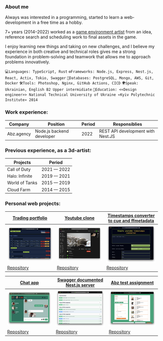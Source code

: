 ### About me
Always was interested in a programming, started to learn a web-development in a free time as a hobby. 

7+ years (2014–2022) worked as a [game environment artist](https://www.artstation.com/cgdima) from an idea, reference search and scheduling work to final assets in the game.

I enjoy learning new things and taking on new challenges, and I believe my experience 
in both creative and technical roles gives me a strong foundation in problem-solving 
and teamwork that allows me to approach problems innovatively.

`💻Languages: TypeScript, Rust`
`⚙️Frameworks: Node.js, Express, Nest.js, React, Actix, Tokio, Swagger`
`📀Databases: PostgreSQL, Mongo, AWS, Git, Docker`
`🛠️Tools: Photoshop, Nginx, GitHub Actions, CICD`
`🌍Speak: Ukrainian, English B2 Upper intermidiate`
`📖Education: <<Design engineer>> National Technical University of Ukraine «Kyiv Polytechnic Institute» 2014`

### Work experience:

|Company    | Position                  |Period | Responsiblies |
|-----------|---------------------------|-------|---------------|
|Abz.agency | Node.js backend developer | 2022  | REST API development with Nest.JS|

### Previous experience, as a 3d-artist:
|Projects       |Period         |
|---------------|---------------|
|Call of Duty  	|2021 — 2022 	|
|Halo: Infinite |2019 — 2021    |
|World of Tanks |2015 — 2019	|
|Cloud Farm  	|2014 — 2015    |

### Personal web projects:
| [Trading portfolio](https://tradecoins.devidcorsard.pp.ua) | [Youtube clone](https://tube.devidcorsard.pp.ua) | [Timestamps converter to cue and ffmetadata](https://devid-corsard.github.io/timestamps-conv/) |
|------------------------------------------------------------|--------------------------------------------------|------------------------------------------------------------------------------------------------|
| <img src="images/tc.png" max-height="300"> | <img src="images/yt.png" max-height="300"> | <img src="images/ts.png" max-height="300">
| [Repository](https://github.com/devid-corsard/tradecoins) | [Repository](https://github.com/devid-corsard/videoapp) | [Repository](https://github.com/devid-corsard/timestamps-conv)
 
| [Chat app](https://devid-corsard.github.io/chat-build) | [Swagger documented Nest.js server](https://nest.devidcorsard.pp.ua) | [Abz test assignment](https://abz.devidcorsard.pp.ua) |
|--------------------------------------------------------|----------------------------------------------------------------------|-------------------------------------------------------|
| <img src="images/chat.png" max-height="300"> | <img src="images/nest.png" max-height="300"> | <img src="images/abz.png" max-height="300"> |
| [Repository](https://github.com/devid-corsard/chat) | [Repository](https://github.com/devid-corsard/nest-server) | [Repository](https://github.com/devid-corsard/test) |





